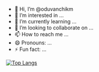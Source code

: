 - 👋 Hi, I’m @oduvanchikm
- 👀 I’m interested in ...
- 🌱 I’m currently learning ...
- 💞️ I’m looking to collaborate on ...
- 📫 How to reach me ...
- 😄 Pronouns: ...
- ⚡ Fun fact: ...

[![Top Langs](https://github-readme-stats.vercel.app/api/top-langs/?oduvanchikm=anuraghazra&layout=compact)](https://github.com/anuraghazra/github-readme-stats)
